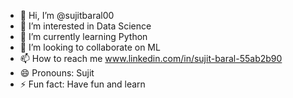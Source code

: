 - 👋 Hi, I’m @sujitbaral00
- 👀 I’m interested in Data Science
- 🌱 I’m currently learning Python
- 💞️ I’m looking to collaborate on ML
- 📫 How to reach me www.linkedin.com/in/sujit-baral-55ab2b90
- 😄 Pronouns: Sujit
- ⚡ Fun fact: Have fun and learn

<!---
sujitbaral00/sujitbaral00 is a ✨ special ✨ repository because its `README.md` (this file) appears on your GitHub profile.
You can click the Preview link to take a look at your changes.
--->
